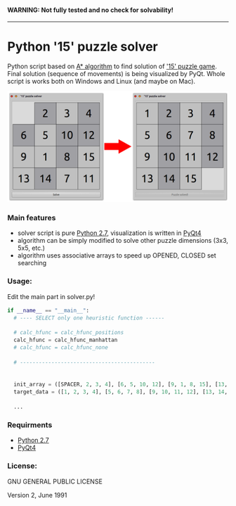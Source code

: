 
#### WARNING: Not fully tested and no check for solvability!
----


# Python '15' puzzle solver

Python script based on [A* algorithm](http://en.wikipedia.org/wiki/A*_search_algorithm) to find solution of ['15' puzzle game](http://en.wikipedia.org/wiki/15_puzzle). Final solution (sequence of movements) is being visualized by PyQt. Whole script is works both on Windows and Linux (and maybe on Mac).


!['15' solver visualization](./img/15solver.png)


### Main features

 * solver script is pure [Python 2.7](https://www.python.org/download/releases/2.7/), visualization is written in [PyQt4](http://www.riverbankcomputing.co.uk/software/pyqt/intro)
 * algorithm can be simply modified to solve other puzzle dimensions (3x3, 5x5, etc.)
 * algorithm uses associative arrays to speed up OPENED, CLOSED set searching


### Usage:

Edit the main part in solver.py!

```python
if __name__ == "__main__":
  # ---- SELECT only one heuristic function ------
  
  # calc_hfunc = calc_hfunc_positions
  calc_hfunc = calc_hfunc_manhattan
  # calc_hfunc = calc_hfunc_none
  
  # -------------------------------------------
  
  
  init_array = ([SPACER, 2, 3, 4], [6, 5, 10, 12], [9, 1, 8, 15], [13, 14, 7, 11])
  target_data = ([1, 2, 3, 4], [5, 6, 7, 8], [9, 10, 11, 12], [13, 14, 15, SPACER])
  
  ...

```

### Requirments

* [Python 2.7](https://www.python.org/download)
* [PyQt4](http://www.riverbankcomputing.com/software/pyqt/download)


### License:

GNU GENERAL PUBLIC LICENSE

Version 2, June 1991
